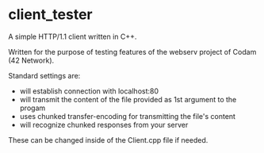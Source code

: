 # client_tester

A simple HTTP/1.1 client written in C++. <br>

Written for the purpose of testing features of the webserv project of Codam (42 Network). <br>

Standard settings are:
- will establish connection with localhost:80
- will transmit the content of the file provided as 1st argument to the progam
- uses chunked transfer-encoding for transmitting the file's content
- will recognize chunked responses from your server

These can be changed inside of the Client.cpp file if needed.

